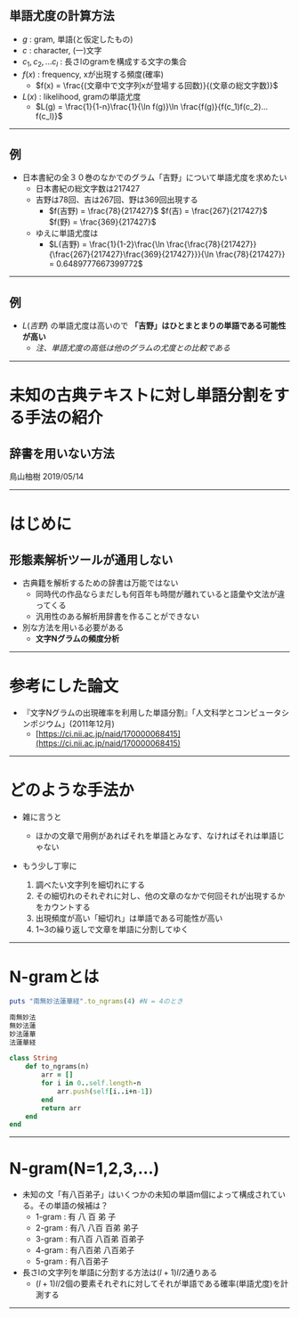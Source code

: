 
## 単語尤度の計算方法
- $g$ : gram, 単語(と仮定したもの)
- $c$ : character, (一)文字
- $c_1,c_2,…c_l$ : 長さlのgramを構成する文字の集合
- $f(x)$ : frequency, xが出現する頻度(確率)
	- $f(x) = \frac{(文章中で文字列xが登場する回数)}{(文章の総文字数)}$
- $L(x)$ : likelihood, gramの単語尤度
	- $L(g) = \frac{1}{1-n}\frac{1}{\ln f(g)}\ln \frac{f(g)}{f(c_1)f(c_2)…f(c_l)}$

---

## 例
- 日本書紀の全３０巻のなかでのグラム「吉野」について単語尤度を求めたい
	- 日本書紀の総文字数は217427
	- 吉野は78回、吉は267回、野は369回出現する
		- $f(吉野) = \frac{78}{217427}$ $f(吉) = \frac{267}{217427}$ $f(野) = \frac{369}{217427}$
	- ゆえに単語尤度は
		- $L(吉野) = \frac{1}{1-2}\frac{\ln \frac{\frac{78}{217427}}{\frac{267}{217427}\frac{369}{217427}}}{\ln \frac{78}{217427}} = 0.6489777667399772$

---

## 例
- $L(吉野)$ の単語尤度は高いので **「吉野」はひとまとまりの単語である可能性が高い**
	- *注、単語尤度の高低は他のグラムの尤度との比較である*

---




# 未知の古典テキストに対し単語分割をする手法の紹介
## 辞書を用いない方法
鳥山柚樹
2019/05/14

---

# はじめに
## 形態素解析ツールが通用しない
- 古典籍を解析するための辞書は万能ではない
	- 同時代の作品ならまだしも何百年も時間が離れていると語彙や文法が違ってくる
	- 汎用性のある解析用辞書を作ることができない
- 別な方法を用いる必要がある
	- **文字Nグラムの頻度分析**

---

# 参考にした論文
- 『文字Nグラムの出現確率を利用した単語分割』「人文科学とコンピュータシンポジウム」(2011年12月)
	- [https://ci.nii.ac.jp/naid/170000068415](https://ci.nii.ac.jp/naid/170000068415)

---

# どのような手法か
- 雑に言うと
	- ほかの文章で用例があればそれを単語とみなす、なければそれは単語じゃない

- もう少し丁寧に
	1. 調べたい文字列を細切れにする
	2. その細切れのそれぞれに対し、他の文章のなかで何回それが出現するかをカウントする
	3. 出現頻度が高い「細切れ」は単語である可能性が高い
	4. 1~3の繰り返しで文章を単語に分割してゆく

---

# N-gramとは
```ruby
puts "南無妙法蓮華経".to_ngrams(4) #N = 4のとき

南無妙法
無妙法蓮
妙法蓮華
法蓮華経
```

```ruby:to_ngrams.rb
class String
	def to_ngrams(n)
		arr = []
		for i in 0..self.length-n
			arr.push(self[i..i+n-1])
		end
		return arr
	end
end
```

---

# N-gram(N=1,2,3,…)
- 未知の文「有八百弟子」はいくつかの未知の単語m個によって構成されている。その単語の候補は？
	- 1-gram : 有	八	百	弟	子
	- 2-gram : 有八	八百	百弟	弟子
	- 3-gram : 有八百	八百弟	百弟子
	- 4-gram : 有八百弟	八百弟子
	- 5-gram : 有八百弟子
- 長さlの文字列を単語に分割する方法は$(l+1)l/2$通りある
	- $(l+1)l/2$個の要素それぞれに対してそれが単語である確率(単語尤度)を計測する

---

